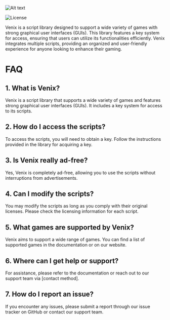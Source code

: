 ![Alt text](https://media.discordapp.net/attachments/1282308129161351191/1287299303064469564/Untitled.png?ex=66f10a66&is=66efb8e6&hm=13cbadfdf5ecf5229b30be12d9c3c5d2a6bcd0c161feb916716f0dc71c8e6661&=&format=webp&quality=lossless&width=741&height=417)

![License](https://img.shields.io/badge/license-MIT-blue)

Venix is a script library designed to support a wide variety of games with strong graphical user interfaces (GUIs). This library features a key system for access, ensuring that users can utilize its functionalities efficiently. Venix integrates multiple scripts, providing an organized and user-friendly experience for anyone looking to enhance their gaming.

# FAQ
## 1. What is Venix?

Venix is a script library that supports a wide variety of games and features strong graphical user interfaces (GUIs). It includes a key system for access to its scripts.

## 2. How do I access the scripts?

To access the scripts, you will need to obtain a key. Follow the instructions provided in the library for acquiring a key.

## 3. Is Venix really ad-free?

Yes, Venix is completely ad-free, allowing you to use the scripts without interruptions from advertisements.

## 4. Can I modify the scripts?

You may modify the scripts as long as you comply with their original licenses. Please check the licensing information for each script.

## 5. What games are supported by Venix?

Venix aims to support a wide range of games. You can find a list of supported games in the documentation or on our website.

## 6. Where can I get help or support?

For assistance, please refer to the documentation or reach out to our support team via [contact method].

## 7. How do I report an issue?

If you encounter any issues, please submit a report through our issue tracker on GitHub or contact our support team.
